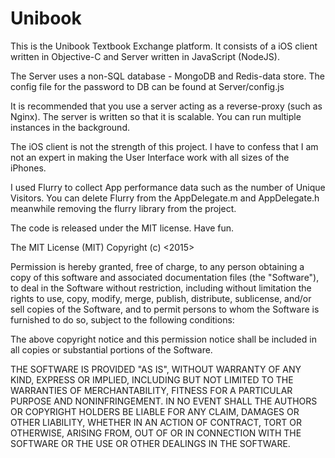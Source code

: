 # Unibook

This is the Unibook Textbook Exchange platform. It consists of a iOS client written in Objective-C and Server written in JavaScript (NodeJS).

The Server uses a non-SQL database - MongoDB and Redis-data store. The config file for the password to DB can be found at Server/config.js

It is recommended that you use a server acting as a reverse-proxy (such as Nginx). The server is written so that it is scalable. You can run multiple instances in the background. 

The iOS client is not the strength of this project. I have to confess that I am not an expert in making the User Interface work with all sizes of the iPhones. 

I used Flurry to collect App performance data such as the number of Unique Visitors. You can delete Flurry from the AppDelegate.m and AppDelegate.h meanwhile removing the flurry library from the project.

The code is released under the MIT license. Have fun.

The MIT License (MIT)
Copyright (c) <2015> <Jinhua Wang>

Permission is hereby granted, free of charge, to any person obtaining a copy of this software and associated documentation files (the "Software"), to deal in the Software without restriction, including without limitation the rights to use, copy, modify, merge, publish, distribute, sublicense, and/or sell copies of the Software, and to permit persons to whom the Software is furnished to do so, subject to the following conditions:

The above copyright notice and this permission notice shall be included in all copies or substantial portions of the Software.

THE SOFTWARE IS PROVIDED "AS IS", WITHOUT WARRANTY OF ANY KIND, EXPRESS OR IMPLIED, INCLUDING BUT NOT LIMITED TO THE WARRANTIES OF MERCHANTABILITY, FITNESS FOR A PARTICULAR PURPOSE AND NONINFRINGEMENT. IN NO EVENT SHALL THE AUTHORS OR COPYRIGHT HOLDERS BE LIABLE FOR ANY CLAIM, DAMAGES OR OTHER LIABILITY, WHETHER IN AN ACTION OF CONTRACT, TORT OR OTHERWISE, ARISING FROM, OUT OF OR IN CONNECTION WITH THE SOFTWARE OR THE USE OR OTHER DEALINGS IN THE SOFTWARE.
